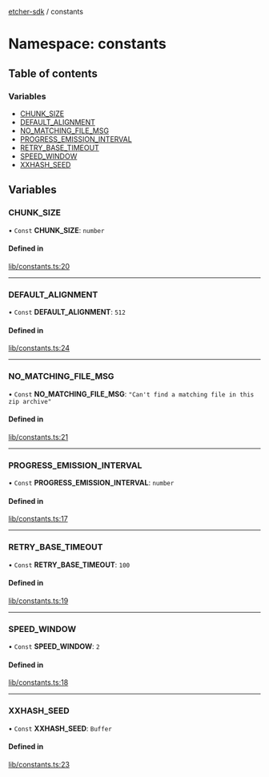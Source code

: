 [etcher-sdk](../README.md) / constants

# Namespace: constants

## Table of contents

### Variables

- [CHUNK\_SIZE](constants.md#chunk_size)
- [DEFAULT\_ALIGNMENT](constants.md#default_alignment)
- [NO\_MATCHING\_FILE\_MSG](constants.md#no_matching_file_msg)
- [PROGRESS\_EMISSION\_INTERVAL](constants.md#progress_emission_interval)
- [RETRY\_BASE\_TIMEOUT](constants.md#retry_base_timeout)
- [SPEED\_WINDOW](constants.md#speed_window)
- [XXHASH\_SEED](constants.md#xxhash_seed)

## Variables

### CHUNK\_SIZE

• `Const` **CHUNK\_SIZE**: `number`

#### Defined in

[lib/constants.ts:20](https://github.com/balena-io-modules/etcher-sdk/blob/a70e73b/lib/constants.ts#L20)

___

### DEFAULT\_ALIGNMENT

• `Const` **DEFAULT\_ALIGNMENT**: ``512``

#### Defined in

[lib/constants.ts:24](https://github.com/balena-io-modules/etcher-sdk/blob/a70e73b/lib/constants.ts#L24)

___

### NO\_MATCHING\_FILE\_MSG

• `Const` **NO\_MATCHING\_FILE\_MSG**: ``"Can't find a matching file in this zip archive"``

#### Defined in

[lib/constants.ts:21](https://github.com/balena-io-modules/etcher-sdk/blob/a70e73b/lib/constants.ts#L21)

___

### PROGRESS\_EMISSION\_INTERVAL

• `Const` **PROGRESS\_EMISSION\_INTERVAL**: `number`

#### Defined in

[lib/constants.ts:17](https://github.com/balena-io-modules/etcher-sdk/blob/a70e73b/lib/constants.ts#L17)

___

### RETRY\_BASE\_TIMEOUT

• `Const` **RETRY\_BASE\_TIMEOUT**: ``100``

#### Defined in

[lib/constants.ts:19](https://github.com/balena-io-modules/etcher-sdk/blob/a70e73b/lib/constants.ts#L19)

___

### SPEED\_WINDOW

• `Const` **SPEED\_WINDOW**: ``2``

#### Defined in

[lib/constants.ts:18](https://github.com/balena-io-modules/etcher-sdk/blob/a70e73b/lib/constants.ts#L18)

___

### XXHASH\_SEED

• `Const` **XXHASH\_SEED**: `Buffer`

#### Defined in

[lib/constants.ts:23](https://github.com/balena-io-modules/etcher-sdk/blob/a70e73b/lib/constants.ts#L23)
